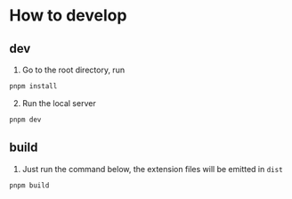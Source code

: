 # How to develop

## dev

1. Go to the root directory, run

```bash
pnpm install
```

2. Run the local server

```bash
pnpm dev
```

## build

1. Just run the command below, the extension files will be emitted in `dist`

```bash
pnpm build
```
